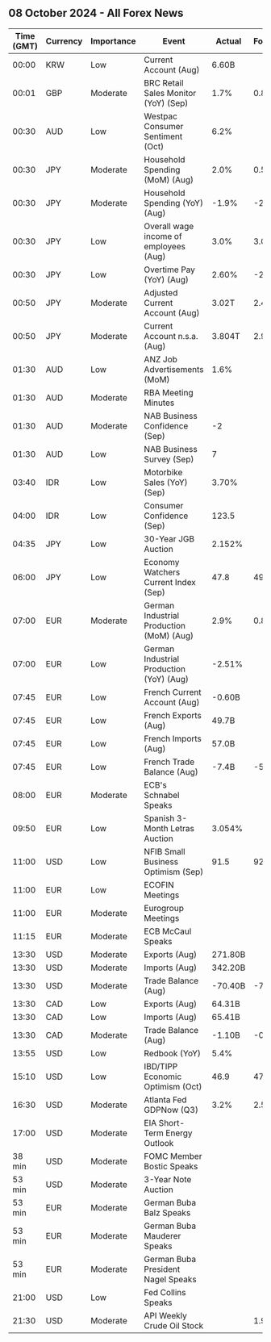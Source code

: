 ## 08 October 2024 - All Forex News

| Time (GMT) | Currency | Importance | Event | Actual | Forecast | Previous |
|------|----------|------------|-------|--------|----------|----------|
| 00:00 | KRW | Low | Current Account (Aug) | 6.60B |  | 8.97B |
| 00:01 | GBP | Moderate | BRC Retail Sales Monitor (YoY) (Sep) | 1.7% | 0.8% | 0.8% |
| 00:30 | AUD | Low | Westpac Consumer Sentiment (Oct) | 6.2% |  | -0.5% |
| 00:30 | JPY | Moderate | Household Spending (MoM) (Aug) | 2.0% | 0.5% | -1.7% |
| 00:30 | JPY | Moderate | Household Spending (YoY) (Aug) | -1.9% | -2.6% | 0.1% |
| 00:30 | JPY | Low | Overall wage income of employees (Aug) | 3.0% | 3.0% | 3.4% |
| 00:30 | JPY | Low | Overtime Pay (YoY) (Aug) | 2.60% | -2.50% | -0.20% |
| 00:50 | JPY | Moderate | Adjusted Current Account (Aug) | 3.02T | 2.43T | 2.80T |
| 00:50 | JPY | Moderate | Current Account n.s.a. (Aug) | 3.804T | 2.921T | 3.193T |
| 01:30 | AUD | Low | ANZ Job Advertisements (MoM) | 1.6% |  | -1.8% |
| 01:30 | AUD | Moderate | RBA Meeting Minutes |  |  |  |
| 01:30 | AUD | Moderate | NAB Business Confidence (Sep) | -2 |  | -5 |
| 01:30 | AUD | Low | NAB Business Survey (Sep) | 7 |  | 3 |
| 03:40 | IDR | Low | Motorbike Sales (YoY) (Sep) | 3.70% |  | 7.40% |
| 04:00 | IDR | Low | Consumer Confidence (Sep) | 123.5 |  | 124.4 |
| 04:35 | JPY | Low | 30-Year JGB Auction | 2.152% |  | 2.043% |
| 06:00 | JPY | Low | Economy Watchers Current Index (Sep) | 47.8 | 49.3 | 49.0 |
| 07:00 | EUR | Moderate | German Industrial Production (MoM) (Aug) | 2.9% | 0.8% | -2.9% |
| 07:00 | EUR | Low | German Industrial Production (YoY) (Aug) | -2.51% |  | -5.81% |
| 07:45 | EUR | Low | French Current Account (Aug) | -0.60B |  | 0.00B |
| 07:45 | EUR | Low | French Exports (Aug) | 49.7B |  | 49.5B |
| 07:45 | EUR | Low | French Imports (Aug) | 57.0B |  | 55.5B |
| 07:45 | EUR | Low | French Trade Balance (Aug) | -7.4B | -5.5B | -6.0B |
| 08:00 | EUR | Moderate | ECB's Schnabel Speaks |  |  |  |
| 09:50 | EUR | Low | Spanish 3-Month Letras Auction | 3.054% |  | 2.822% |
| 11:00 | USD | Low | NFIB Small Business Optimism (Sep) | 91.5 | 92.0 | 91.2 |
| 11:00 | EUR | Low | ECOFIN Meetings |  |  |  |
| 11:00 | EUR | Moderate | Eurogroup Meetings |  |  |  |
| 11:15 | EUR | Moderate | ECB McCaul Speaks |  |  |  |
| 13:30 | USD | Moderate | Exports (Aug) | 271.80B |  | 266.60B |
| 13:30 | USD | Moderate | Imports (Aug) | 342.20B |  | 345.40B |
| 13:30 | USD | Moderate | Trade Balance (Aug) | -70.40B | -70.10B | -78.90B |
| 13:30 | CAD | Low | Exports (Aug) | 64.31B |  | 64.94B |
| 13:30 | CAD | Low | Imports (Aug) | 65.41B |  | 65.22B |
| 13:30 | CAD | Moderate | Trade Balance (Aug) | -1.10B | -0.40B | -0.29B |
| 13:55 | USD | Low | Redbook (YoY) | 5.4% |  | 5.3% |
| 15:10 | USD | Low | IBD/TIPP Economic Optimism (Oct) | 46.9 | 47.2 | 46.1 |
| 16:30 | USD | Moderate | Atlanta Fed GDPNow (Q3) | 3.2% | 2.5% | 2.5% |
| 17:00 | USD | Moderate | EIA Short-Term Energy Outlook |  |  |  |
| 38 min | USD | Moderate | FOMC Member Bostic Speaks |  |  |  |
| 53 min | USD | Moderate | 3-Year Note Auction |  |  | 3.440% |
| 53 min | EUR | Moderate | German Buba Balz Speaks |  |  |  |
| 53 min | EUR | Moderate | German Buba Mauderer Speaks |  |  |  |
| 53 min | EUR | Moderate | German Buba President Nagel Speaks |  |  |  |
| 21:00 | USD | Low | Fed Collins Speaks |  |  |  |
| 21:30 | USD | Moderate | API Weekly Crude Oil Stock |  | 1.950M | -1.458M |
